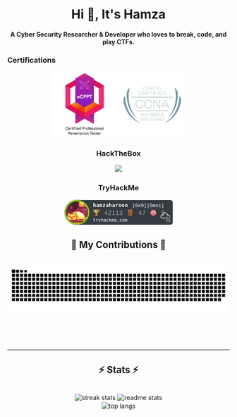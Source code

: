 <h1 align="center">Hi 👋, It's Hamza</h1>
<h4 align="center">A Cyber Security Researcher & Developer who loves to break, code, and play CTFs.</h4>
  <h3>Certifications</h3>
  <div style="text-align: center;">
    <img src="assets/ecpptv2.png" alt="eCPPTv2" width="150">
    <img src="assets/ccna.png" alt="CCNA" width="150">
    
<h3>HackTheBox</h3>
    <img src = "https://www.hackthebox.com/badge/image/1336751">

<h3>TryHackMe</h3>
    <img src="assets/tryhackme.png" alt="TryHackMe">

<div align="center">
  <h2>🐍 My Contributions 🐍</h2>
  <br>
  <img alt="snake eating my contributions" src="https://raw.githubusercontent.com/salesp07/salesp07/output/github-contribution-grid-snake.svg" />
  
  <br/><br/><br/>
</div>

<hr/>

<h2 align="center">⚡ Stats ⚡</h2>
<br>
<div align=center>
  <img width=390 src="https://github-readme-streak-stats-salesp07.vercel.app/?user=thegr1ffyn&count_private=true&theme=react&border_radius=10" alt="streak stats"/>
  <img width=390 src="https://github-readme-stats-salesp07.vercel.app/api?username=thegr1ffyn&count_private=true&show_icons=true&theme=react&rank_icon=github&border_radius=10" alt="readme stats" />
  <br/>
  <img width=325 align="center" src="https://github-readme-stats-salesp07.vercel.app/api/top-langs/?username=thegr1ffyn&hide=HTML&langs_count=8&layout=compact&theme=react&border_radius=10&size_weight=0.5&count_weight=0.5&exclude_repo=github-readme-stats" alt="top langs" />
</div>


